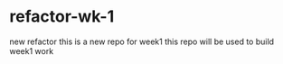 # refactor-wk-1
new refactor
this is a new repo for week1 
this repo will be used to build week1 work